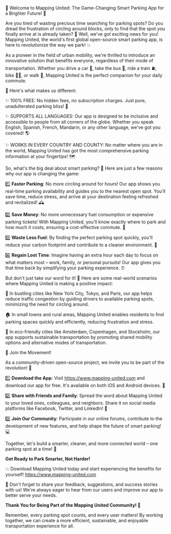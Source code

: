 🚀 Welcome to Mapping United: The Game-Changing Smart Parking App for a Brighter Future! 🌟

Are you tired of wasting precious time searching for parking spots? Do you dread the frustration of circling around blocks, only to find that the spot you finally arrive at is already taken? 🤯 Well, we've got exciting news for you! Mapping United, the world's first global open-source smart parking app, is here to revolutionize the way we park! 💥

As a pioneer in the field of urban mobility, we're thrilled to introduce an innovative solution that benefits everyone, regardless of their mode of transportation. Whether you drive a car 🚗, take the bus 🚌, ride a train ⛽️, bike 🚴‍♀️, or walk 👣, Mapping United is the perfect companion for your daily commute.

🎉 Here's what makes us different:

✨ 100% FREE: No hidden fees, no subscription charges. Just pure, unadulterated parking bliss! 💸

✨ SUPPORTS ALL LANGUAGES: Our app is designed to be inclusive and accessible to people from all corners of the globe. Whether you speak English, Spanish, French, Mandarin, or any other language, we've got you covered! 🌎

✨ WORKS IN EVERY COUNTRY AND COUNTY: No matter where you are in the world, Mapping United has got the most comprehensive parking information at your fingertips! 🗺️

So, what's the big deal about smart parking? 🤔 Here are just a few reasons why our app is changing the game:

1️⃣ **Faster Parking**: No more circling around for hours! Our app shows you real-time parking availability and guides you to the nearest open spot. You'll save time, reduce stress, and arrive at your destination feeling refreshed and revitalized! 🕰️

2️⃣ **Save Money**: No more unnecessary fuel consumption or expensive parking tickets! With Mapping United, you'll know exactly where to park and how much it costs, ensuring a cost-effective commute. 💸

3️⃣ **Waste Less Fuel**: By finding the perfect parking spot quickly, you'll reduce your carbon footprint and contribute to a cleaner environment. 🌿

4️⃣ **Regain Lost Time**: Imagine having an extra hour each day to focus on what matters most – work, family, or personal pursuits! Our app gives you that time back by simplifying your parking experience. ⏰

But don't just take our word for it! 🤔 Here are some real-world scenarios where Mapping United is making a positive impact:

🌆 In bustling cities like New York City, Tokyo, and Paris, our app helps reduce traffic congestion by guiding drivers to available parking spots, minimizing the need for circling around.

🏠 In small towns and rural areas, Mapping United enables residents to find parking spaces quickly and efficiently, reducing frustration and stress.

🌳 In eco-friendly cities like Amsterdam, Copenhagen, and Stockholm, our app supports sustainable transportation by promoting shared mobility options and alternative modes of transportation.

🎉 Join the Movement!

As a community-driven open-source project, we invite you to be part of the revolution! 🤝

1️⃣ **Download the App**: Visit https://www.mapping-united.com and download our app for free. It's available on both iOS and Android devices. 📱

2️⃣ **Share with Friends and Family**: Spread the word about Mapping United to your loved ones, colleagues, and neighbors. Share it on social media platforms like Facebook, Twitter, and LinkedIn! 📢

3️⃣ **Join Our Community**: Participate in our online forums, contribute to the development of new features, and help shape the future of smart parking! 💻

Together, let's build a smarter, cleaner, and more connected world – one parking spot at a time! 🌈

**Get Ready to Park Smarter, Not Harder!**

💥 Download Mapping United today and start experiencing the benefits for yourself! https://www.mapping-united.com

🎉 Don't forget to share your feedback, suggestions, and success stories with us! We're always eager to hear from our users and improve our app to better serve your needs.

**Thank You for Being Part of the Mapping United Community! 🌟**

Remember, every parking spot counts, and every user matters! By working together, we can create a more efficient, sustainable, and enjoyable transportation experience for all.